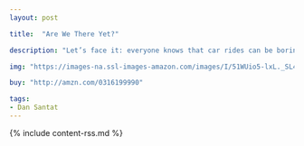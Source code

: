 ```yaml
---
layout: post

title:  "Are We There Yet?"

description: "Let’s face it: everyone knows that car rides can be boring. And when things get boring, time slows down. In this book, a boy feels time slowing down so much that it starts going backward--into the time of pirates! Of princesses! Of dinosaurs! The boy was just trying to get to his grandmother’s birthday party, but instead he’s traveling through Ancient Egypt and rubbing shoulders with Ben Franklin. When time flies, who knows where—or when—he’ll end up."

img: "https://images-na.ssl-images-amazon.com/images/I/51WUio5-lxL._SL480_.jpg"

buy: "http://amzn.com/0316199990"

tags:
- Dan Santat
---
```


{% include content-rss.md %}